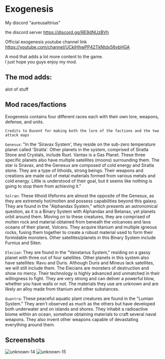 # Exogenesis

My discord "aureusaltirius"

the discord server https://discord.gg/RE9dNUzBVh

Official exogenesis youtube channel link https://youtube.com/channel/UCkIHhwPP42TkNtdx56vbHGA

A mod that adds a lot more content to the game.
<br>I just hope you guys enjoy my mod.

## The mod adds:

alot of stuff

## Mod races/factions

Exogenesis contains four different races each with their own lore, weapons, defense, and units.

`Credits to Đuvent for making both the lore of the factions and the two attack maps`

`Genesux`: 
"In the 'Siravax System', they reside on the sub-zero temperature planet called 'Siratla'. Other planets in the system, comprised of Siratla Stone and Crystals, include Ruxt. Vantax is a Gas Planet. These three specific planets also have multiple satellites (moons) surrounding them. The star is Siravax, and the Genesux are composed of cold energy and Siratla stone. They are a type of lithoids, strong beings. Their weapons and creations are made out of metal materials formed from various metals and cold energy. Little is understood of their goal, but it seems like nothing is going to stop them from achieving it."

`Solran`: 
These lithoid lifeforms are almost the opposite of the Genesux, as they are extremely hot/molten and possess capabilities beyond this galaxy. They are found in the "Alphandax System," which presents an astronomical question, as it is a Binary System with Alphandax and Betanax, yet planets orbit around them. Moving on to these creatures, they are comprised of molten rock and material obtained from beneath the volcanoes and lava oceans of their planet, Volceru. They acquire titanium and multiple igneous rocks, fusing them together to create a robust material used to form their formidable monsters. Other satellites/planets in this Binary System include Furnius and Siten.

`Elecian`: 
They are found in the "Vanstarius System," residing on a gassy planet with three out of four satellites. Other planets in this system also have satellites: Ravu and Duris. Although Duris and Mineus lack satellites, we will still include them. The Elecians are monsters of destruction and show no mercy. Their technology is highly advanced and unmatched in their willingness to fight. They are very strong and can deliver a powerful blow, whether you have walls or not. The materials they use are unknown and are likely an alloy made from titanium and other substances.

`Quantra`: 
These peaceful aquatic plant creatures are found in the "Lumian System." They aren't observed as much as the others but have developed both underwater and on islands and shores. They inhabit a radioactive biome within an ocean, somehow obtaining materials to craft several naval weapons. They also invent other weapons capable of devastating everything around them.

## Screenshots

![unknown-14](https://user-images.githubusercontent.com/68311340/118233805-7227c080-b460-11eb-99cd-5ab35cecb273.png)
![unknown-15](https://user-images.githubusercontent.com/68311340/118233809-7358ed80-b460-11eb-8077-b3304aab2e0d.png)
